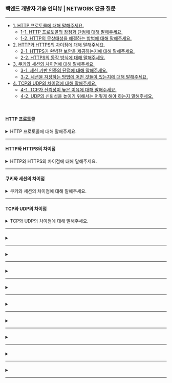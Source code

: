 ### 백엔드 개발자 기술 인터뷰 | NETWORK 단골 질문

---

- [1. HTTP 프로토콜에 대해 말해주세요.](#http-프로토콜)
    - [1-1. HTTP 프로토콜의 장점과 단점에 대해 말해주세요.]()
    - [1-2. HTTP의 무상태성을 해결하는 방법에 대해 말해주세요.]()
- [2. HTTP와 HTTPS의 차이점에 대해 말해주세요.](#http와-https의-차이점)
    - [2-1. HTTPS가 완벽한 보안을 제공하는지에 대해 말해주세요.]()
    - [2-2. HTTPS의 동작 방식에 대해 말해주세요.]()
- [3. 쿠키와 세션의 차이점에 대해 말해주세요.](#쿠키와-세션의-차이점)
    - [3-1. 세션 기반 인증의 단점에 대해 말해주세요.]()
    - [3-2. 세션을 저장하는 방법에 어떤 것들이 있는지에 대해 말해주세요.]()
- [4. TCP와 UDP의 차이점에 대해 말해주세요.](#tcp와-udp의-차이점)
    - [4-1. TCP가 신뢰성이 높은 이유에 대해 말해주세요.]()
    - [4-2. UDP의 신뢰성을 높이기 위해서는 어떻게 해야 하는지 말해주세요.]()

<br>

#### HTTP 프로토콜

<details>
<summary>HTTP 프로토콜에 대해 말해주세요.</summary>

- HTTP(HyperText Transfer Protocol)는 클라이언트와 서버 간에 HTML 문서를 주고받기 위한 프로토콜로, 주로 웹 브라우저와 웹 서버 간 통신에서 사용된다.
- Stateless(무상태성) 특징을 가지며, 클라이언트의 요청에 대해 서버가 응답을 반환하는 방식으로 동작한다.
    - Stateless(무상태성): HTTP는 이전 요청에 대한 정보를 유지하지 않는다. 즉, 각 요청이 독립적으로 처리된다.
    - Connectionless(비연결성): 서버는 클라이언트의 요청을 처리한 후 연결을 종료한다. 요청할 때마다 새로 연결이 이루어진다.

<details>
<summary>⁉️ HTTP 프로토콜의 장점과 단점에 대해 말해주세요.</summary>

- HTTP 프로토콜 장점:
    - 간단한 설계: 요청과 응답의 단순한 구조 덕분에 개발 및 유지보수가 용이하다.
    - 확장성: 클라이언트와 서버가 독립적이므로 다양한 기기에서 사용할 수 있다.


- HTTP 프로토콜 단점:
    - 상태를 유지하지 않음: 로그인 정보나 세션을 서버가 직접 저장하지 않기 때문에 매번 인증이 필요하다.
    - 보안 문제: HTTP는 평문 데이터를 전송하므로 중간자 공격(MITM) 위험이 존재한다.

</details>

<br>

<details>
<summary>⁉️ HTTP의 무상태성을 해결하는 방법에 대해 말해주세요.</summary>

- 쿠키(Cookie)를 사용하여 클라이언트 측에 상태 정보를 저장한다.
- 세션(Session)을 사용하여 서버 측에서 상태 정보를 저장한다.
- JWT를 사용하여 클라이언트에 토큰을 저장하고 요청 시 인증으로 사용한다.

</details>

</details>

---

#### HTTP와 HTTPS의 차이점

<details>
<summary>HTTP와 HTTPS의 차이점에 대해 말해주세요.</summary>

- HTTP는 평문 데이터 전송으로, 데이터를 암호화하지 않고 전송하기 때문에 제3자가 데이터를 가로채거나 변조할 수 있다.

- HTTPS는 HTTP에 SSL/TLS(보안 계층)를 추가하여 데이터를 암호화하여 보낸다.

<details>
<summary>⁉️ HTTPS가 완벽한 보안을 제공하는지에 대해 말해주세요.</summary>

- HTTPS는 데이터 암호화를 제공하지만 중간자 공격(MITM), 인증서 위조 등의 위험이 존재한다.
- 보안을 강화하려면 HSTS(HTTP Strict Transport Security)를 적용해야 한다.

</details>

<br>

<details>
<summary>⁉️ HTTPS의 동작 방식에 대해 말해주세요.</summary>

1. 클라이언트가 HTTPS 요청을 전송한다.
2. 서버는 SSL/TLS 인증서를 제공한다.
3. 클라이언트가 인증서를 확인하고 공개키로 암호화한다.
4. 서버는 비공개키로 복호화하고 데이터를 전송한다.

</details>

</details>

---

#### 쿠키와 세션의 차이점

<details>
<summary>쿠키와 세션의 차이점에 대해 말해주세요.</summary>

- 쿠키(Cookie)는 사용자 컴퓨터에 저장하는 작은 기록 정보 파일로, HTTP에서 클라이언트의 상태 정보를 PC에 저장했다가 필요 시 정보를 참조하거나 재사용할 수 있다.
- 세션(Session)은 일정 시간 동안 같은 사용자로부터 들어오는 일련의 요구를 하나의 상태로 보고, 그 상태를 유지시키는 기술이다.

> 쿠키는 브라우저 종료 후에도 유지될 수 있지만, 세션은 기본적으로 브라우저를 종료하면 삭제된다.

<details>
<summary>⁉️ 세션 기반 인증의 단점에 대해 말해주세요.</summary>

- 서버가 세션 정보를 저장해야 하므로 사용자 수가 증가하게 될 경우 서버 측의 부하가 발생할 수 있다.
- 쿠키를 탈취하면 세션 하이재킹 위험이 존재한다.

</details>

<br>

<details>
<summary>⁉️ 세션을 저장하는 방법에 어떤 것들이 있는지에 대해 말해주세요.</summary>

- 메모리 세션: 서버의 RAM에 저장하여 속도가 빠르지만 휘발성이라 데이터가 삭제될 수 있다.
- 데이터베이스 세션: 데이터베이스에 저장하여 안정적이지만 속도가 느리다는 단점이 있다.
- Redis OR Memcached: 인메모리 데이터 저장소를 사용하여 속도와 안정성의 균형을 맞출 수 있다.

</details>

</details>

---

#### TCP와 UDP의 차이점

<details>
<summary>TCP와 UDP의 차이점에 대해 말해주세요.</summary>

- TCP는 연결형 서비스로 3-way handshake 과정을 통해 연결을 설정하여 높은 신뢰성을 보장하지만, 속도가 비교적 느리다는 단점이 있다.
- UDP는 비연결형 서비스로 3-way handshake를 사용하지 않아 신뢰성이 떨어지지만, 데이터 수신 여부를 확인하지 않아 속도가 빠르다는 장점이 있다.

<details>
<summary>⁉️ TCP가 신뢰성이 높은 이유에 대해 말해주세요.</summary>

- 3-way handshake 과정을 통해 연결을 설정하고, 패킷 재전송 및 흐름 제어를 수행하기 때문이다.

</details>

<br>

<details>
<summary>⁉️ UDP의 신뢰성을 높이기 위해서는 어떻게 해야 하는지 말해주세요.</summary>

- 응용 계층에서 패킷 손실 복구 메커니즘을 추가해야 한다. 대표적으로 QUIC 프로토콜이 존재한다.

</details>

</details>

---

####

<details>
<summary></summary>

-

<details>
<summary>⁉️ </summary>

-

</details>

</details>

---

####

<details>
<summary></summary>

-

<details>
<summary>⁉️ </summary>

-

</details>

</details>

---

####

<details>
<summary></summary>

-

<details>
<summary>⁉️ </summary>

-

</details>

</details>

---

####

<details>
<summary></summary>

-

<details>
<summary>⁉️ </summary>

-

</details>

</details>

---

####

<details>
<summary></summary>

-

<details>
<summary>⁉️ </summary>

-

</details>

</details>

---

####

<details>
<summary></summary>

-

<details>
<summary>⁉️ </summary>

-

</details>

</details>

---

####        

<details>
<summary></summary>

-

<details>
<summary>⁉️ </summary>

-

</details>

</details>

---

####        

<details>
<summary></summary>

-

<details>
<summary>⁉️ </summary>

-

</details>

</details>

---

####        

<details>
<summary></summary>

-

<details>
<summary>⁉️ </summary>

-

</details>

</details>

---
